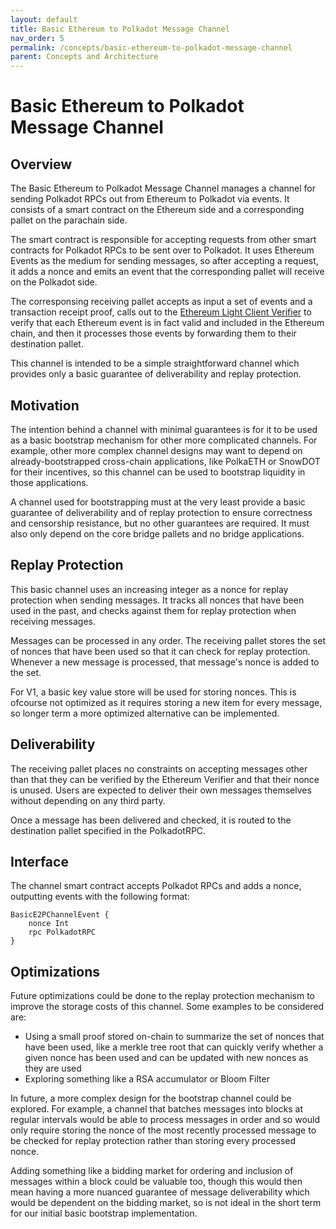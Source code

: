 ```yaml
---
layout: default
title: Basic Ethereum to Polkadot Message Channel
nav_order: 5
permalink: /concepts/basic-ethereum-to-polkadot-message-channel
parent: Concepts and Architecture
---
```

# Basic Ethereum to Polkadot Message Channel

## Overview
The Basic Ethereum to Polkadot Message Channel manages a channel for sending Polkadot RPCs out from Ethereum to Polkadot via events. It consists of a smart contract on the Ethereum side and a corresponding pallet on the parachain side. 

The smart contract is responsible for accepting requests from other smart contracts for Polkadot RPCs to be sent over to Polkadot. It uses Ethereum Events as the medium for sending messages, so after accepting a request, it adds a nonce and emits an event that the corresponding pallet will receive on the Polkadot side.

The corresponsing receiving pallet accepts as input a set of events and a transaction receipt proof, calls out to the [Ethereum Light Client Verifier](./ethereum-verifier) to verify that each Ethereum event is in fact valid and included in the Ethereum chain, and then it processes those events by forwarding them to their destination pallet.

This channel is intended to be a simple straightforward channel which provides only a basic guarantee of deliverability and replay protection.

## Motivation
The intention behind a channel with minimal guarantees is for it to be used as a basic bootstrap mechanism for other more complicated channels. For example, other more complex channel designs may want to depend on already-bootstrapped cross-chain applications, like PolkaETH or SnowDOT for their incentives, so this channel can be used to bootstrap liquidity in those applications.

A channel used for bootstrapping must at the very least provide a basic guarantee of deliverability and of replay protection to ensure correctness and censorship resistance, but no other guarantees are required. It must also only depend on the core bridge pallets and no bridge applications.

## Replay Protection
This basic channel uses an increasing integer as a nonce for replay protection when sending messages. It tracks all nonces that have been used in the past, and checks against them for replay protection when receiving messages.

Messages can be processed in any order. The receiving pallet stores the set of nonces that have been used so that it can check for replay protection. Whenever a new message is processed, that message's nonce is added to the set.

For V1, a basic key value store will be used for storing nonces. This is ofcourse not optimized as it requires storing a new item for every message, so longer term a more optimized alternative can be implemented.

## Deliverability
The receiving pallet places no constraints on accepting messages other than that they can be verified by the Ethereum Verifier and that their nonce is unused. Users are expected to deliver their own messages themselves without depending on any third party.

Once a message has been delivered and checked, it is routed to the destination pallet specified in the PolkadotRPC.

## Interface
The channel smart contract accepts Polkadot RPCs and adds a nonce, outputting events with the following format:

```
BasicE2PChannelEvent {
    nonce Int
    rpc PolkadotRPC
}
```

## Optimizations
Future optimizations could be done to the replay protection mechanism to improve the storage costs of this channel. Some examples to be considered are:
 - Using a small proof stored on-chain to summarize the set of nonces that have been used, like a merkle tree root that can quickly verify whether a given nonce has been used and can be updated with new nonces as they are used
 - Exploring something like a RSA accumulator or Bloom Filter
 
 In future, a more complex design for the bootstrap channel could be explored. For example, a channel that batches messages into blocks at regular intervals would be able to process messages in order and so would only require storing the nonce of the most recently processed message to be checked for replay protection rather than storing every processed nonce.
 
 Adding something like a bidding market for ordering and inclusion of messages within a block could be valuable too, though this would then mean having a more nuanced guarantee of message deliverability which would be dependent on the bidding market, so is not ideal in the short term for our initial basic bootstrap implementation.
